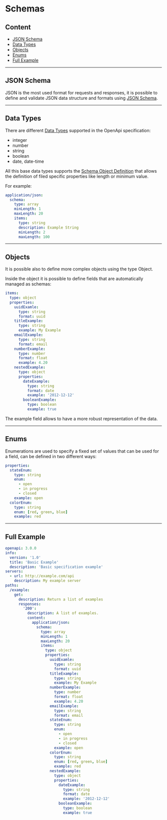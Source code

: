 # Schemas

## Content

- [JSON Schema](#json-schema)
- [Data Types](#data-types)
- [Objects](#objects)
- [Enums](#enums)
- [Full Example](#full-example)

---

## JSON Schema

JSON is the most used format for requests and responses, 
it is possible to define and validate JSON data structure and formats
using [JSON Schema](https://json-schema.org/understanding-json-schema/).

---

## Data Types

There are different [Data Types](https://github.com/OAI/OpenAPI-Specification/blob/master/versions/3.0.3.md#dataTypes)
supported in the OpenApi specification:
- integer
- number
- string
- boolean		
- date, date-time

All this base data types supports the [Schema Object Definition](https://github.com/OAI/OpenAPI-Specification/blob/master/versions/3.0.3.md#schemaObject)
that allows the definition of filed specific properties like length or minimum value.

For example:
```yaml
application/json:
  schema:
    type: array
    minLength: 1
    maxLength: 20
    items:
      type: string
      description: Example String
      minLength: 2
      maxLength: 100
```

---

## Objects

It is possible also to define more complex objects using the type Object.

Inside the object it is possible to define fields that are automatically managed as schemas:
```yaml
items:
  type: object
  properties:
    uuidExamle:
      type: string
      format: uuid
    titleExample: 
      type: string
      example: My Example
    emailExample:
      type: string
      format: email
    numberExample:
      type: number
      format: float
      example: 4.20
    nestedExample:
      type: object
      properties:
        dateExample:
          type: string
          format: date
          example: '2012-12-12'
        booleanExample:
          type: boolean
          example: true
```

The example field allows to have a more robust representation of the data.

---

## Enums

Enumerations are used to specify a fixed set of values that can be used for a field,
can be defined in two different ways:
```yaml
properties:
  stateEnum:
    type: string
    enum: 
      - open
      - in progress
      - closed
    example: open
  colorEnum:
    type: string
    enum: [red, green, blue]
    example: red
```
---

## Full Example

```yaml
openapi: 3.0.0
info:
  version: '1.0'
  title: 'Basic Example'
  description: 'Basic specification example'
servers: 
  - url: http://example.com/api
    description: My example server 
paths:
  /example:
    get:
      description: Return a list of examples
      responses:
        '200':
          description: A list of examples.
          content:
            application/json:
              schema:
                type: array
                minLength: 1
                maxLength: 20
                items:
                  type: object
                  properties:
                    uuidExamle:
                      type: string
                      format: uuid
                    titleExample: 
                      type: string
                      example: My Example
                    numberExample:
                      type: number
                      format: float
                      example: 4.20
                    emailExample:
                      type: string
                      format: email
                    stateEnum:
                      type: string
                      enum: 
                        - open
                        - in progress
                        - closed
                      example: open
                    colorEnum:
                      type: string
                      enum: [red, green, blue]
                      example: red
                    nestedExample:
                      type: object
                      properties:
                        dateExample:
                          type: string
                          format: date
                          example: '2012-12-12'
                        booleanExample:
                          type: boolean
                          example: true
```
